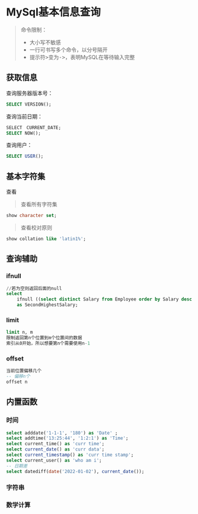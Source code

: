 # MySql基本信息查询

> 命令限制：
>
> - 大小写不敏感
> - 一行可书写多个命令，以分号隔开
> - 提示符<kbd>></kbd>变为<kbd>-></kbd>，表明MySQL在等待输入完整

## 获取信息

查询服务器版本号：

```sql
SELECT VERSION();
```

查询当前日期：

```sql
SELECT　CURRENT_DATE;
SELECT NOW();
```

查询用户：

```sql
SELECT USER();
```

## 基本字符集

查看

> 查看所有字符集

```sql
show character set;
```

> 查看校对原则

```sql
show collation like 'latin1%';
```

## 查询辅助

### ifnull

```sql
//若为空则返回后面的null
select 
    ifnull ((select distinct Salary from Employee order by Salary desc limit 1 offset 1),null)
    as SecondHighestSalary;
```

### limit

```sql
limit n, m
限制返回第n个位置到m个位置间的数据
索引从0开始，所以想要第n个需要使用n-1
```

### offset

```sql
当前位置偏移几个
-- 偏移n个
offset n
```

## 内置函数

### 时间

```sql
select adddate('1-1-1', '180') as 'Date' ;
select addtime('13:25:44', '1:2:1') as 'Time';
select current_time() as 'curr time';
select current_date() as 'curr data';
select current_timestamp() as 'curr time stamp';
select current_user() as 'who am i';
-- 日期差
select datediff(date('2022-01-02'), current_date());
```

### 字符串

### 数学计算